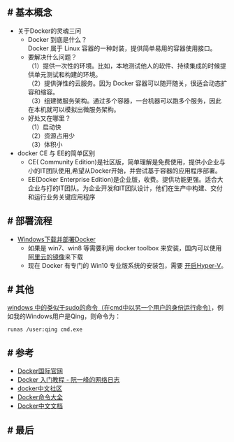## \# 基本概念

-   关于Docker的灵魂三问
    -   Docker 到底是什么？  
        Docker 属于 Linux 容器的一种封装，提供简单易用的容器使用接口。  
    -   要解决什么问题？  
        （1）提供一次性的环境。比如，本地测试他人的软件、持续集成的时候提供单元测试和构建的环境。  
        （2）提供弹性的云服务。因为 Docker 容器可以随开随关，很适合动态扩容和缩容。  
        （3）组建微服务架构。通过多个容器，一台机器可以跑多个服务，因此在本机就可以模拟出微服务架构。  
    -   好处又在哪里？   
        （1）启动快  
        （2）资源占用少  
        （3）体积小  
-   docker CE 与 EE的简单区别
    -   CE( Community Edition)是社区版，简单理解是免费使用，提供小企业与小的IT团队使用,希望从Docker开始，并尝试基于容器的应用程序部署。
    -   EE(Docker Enterprise Edition)是企业版，收费。提供功能更强。适合大企业与打的IT团队。为企业开发和IT团队设计，他们在生产中构建、交付和运行业务关键应用程序


## \# 部署流程

-   [Windows下载并部署Docker](https://www.runoob.com/docker/windows-docker-install.html)  
    -   如果是 win7、win8 等需要利用 docker toolbox 来安装，国内可以使用[阿里云的镜像](http://mirrors.aliyun.com/docker-toolbox/windows/docker-toolbox/)来下载
    -   现在 Docker 有专门的 Win10 专业版系统的安装包，需要 [开启Hyper-V](https://www.runoob.com/docker/windows-docker-install.html)。





## \# 其他

[windows 中的类似于sudo的命令（在cmd中以另一个用户的身份运行命令）](https://www.cnblogs.com/vanwoos/p/9866352.html)，例如我的Windows用户是Qing，则命令为：  
```shell
runas /user:qing cmd.exe
```


## \# 参考

-   [Docker国际官网](https://www.docker.com/)
-   [Docker 入门教程 - 阮一峰的网络日志](http://www.ruanyifeng.com/blog/2018/02/docker-tutorial.html)  
-   [docker中文社区](https://www.docker.org.cn/index.html)
-   [Docker命令大全](https://blog.csphere.cn/archives/22)
-   [Docker中文文档](http://www.dockerinfo.net/document)


## \# 最后



